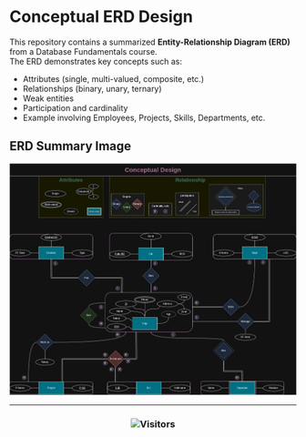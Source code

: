 # Conceptual ERD Design

This repository contains a summarized **Entity-Relationship Diagram (ERD)** from a Database Fundamentals course.  
The ERD demonstrates key concepts such as:
- Attributes (single, multi-valued, composite, etc.)
- Relationships (binary, unary, ternary)
- Weak entities
- Participation and cardinality
- Example involving Employees, Projects, Skills, Departments, etc.

## ERD Summary Image

![Conceptual ERD](ERD.jpg)

---

<h3 align="center">
  <img src="https://visitor-badge.laobi.icu/badge?page_id=husseinMohamed7.ERD-database-concepts" alt="Visitors"/>
</h3>
